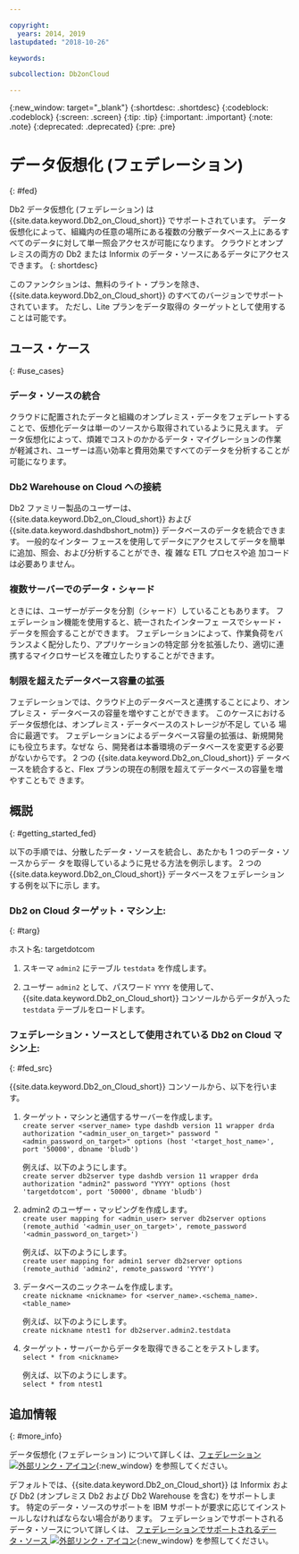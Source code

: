 ```yaml
---

copyright:
  years: 2014, 2019
lastupdated: "2018-10-26"

keywords: 

subcollection: Db2onCloud

---
```


<!-- Attribute definitions --> 
{:new_window: target="_blank"}
{:shortdesc: .shortdesc}
{:codeblock: .codeblock}
{:screen: .screen}
{:tip: .tip}
{:important: .important}
{:note: .note}
{:deprecated: .deprecated}
{:pre: .pre}

# データ仮想化 (フェデレーション)
{: #fed}

Db2 データ仮想化 (フェデレーション) は {{site.data.keyword.Db2_on_Cloud_short}} でサポートされています。 データ仮想化によって、組織内の任意の場所にある複数の分散データベース上にあるすべてのデータに対して単一照会アクセスが可能になります。 クラウドとオンプレミスの両方の Db2 または Informix のデータ・ソースにあるデータにアクセスできます。 
{: shortdesc}

このファンクションは、無料のライト・プランを除き、{{site.data.keyword.Db2_on_Cloud_short}} のすべてのバージョンでサポートされています。 ただし、Lite プランをデータ取得の
ターゲットとして使用することは可能です。

## ユース・ケース
{: #use_cases}

### データ・ソースの統合

クラウドに配置されたデータと組織のオンプレミス・データをフェデレートすることで、仮想化データは単一のソースから取得されているように見えます。 データ仮想化によって、煩雑でコストのかかるデータ・マイグレーションの作業
が軽減され、ユーザーは高い効率と費用効果ですべてのデータを分析することが可能になります。

<!-- A company may have started their operations with an on-premises Db2 server. As cloud technology becomes more widespread and companies start to operate on cloud in a cost-effective fashion, there will be continued Cloud growth. However, the organization’s data on both sources remain as a critical component to their decision-making processes. By way of example, a client operating in retail industry needs to be able to access all data, say customer information, to run further analysis on their customers’ consumption behaviors. They need to be able to identify customers, match their records on cloud with already existing ones from an on-premises database and compose them as if the data is being retrieved from a single source. Federation capability here prevents the burdensome data migration process and allows the user to access the data without moving the data.

located in the cloud and on-premises -->

### Db2 Warehouse on Cloud への接続

Db2 ファミリー製品のユーザーは、
{{site.data.keyword.Db2_on_Cloud_short}} および
{{site.data.keyword.dashdbshort_notm}} データベースのデータを統合できます。 一般的なインター
フェースを使用してデータにアクセスしてデータを簡単に追加、照会、および分析することができ、複
雑な ETL プロセスや追
加コードは必要ありません。

<!-- Db2 family users would now be able to federate data between Db2 on Cloud and Db2 Warehouse on Cloud. By being provided a common interface for accessing the data, a user can now easily add or query data from or to the Warehouse without complex ETL processes or any additional code. -->

### 複数サーバーでのデータ・シャード

ときには、ユーザーがデータを分割（シャード）していることもあります。 フェデレーション機能を使用すると、統一されたインターフェ
ースでシャード・データを照会することができます。 フェデレーションによって、作業負荷をバランスよく配分したり、アプリケーションの特定部
分を拡張したり、適切に連携するマイクロサービスを確立したりすることができます。 

<!-- At times, users may choose to partition (shard). With federation capabilities, data can be queried with a unified interface and this lets the user better balance the workload, scale specific parts of an app or create microservices that work together. -->

### 制限を超えたデータベース容量の拡張

フェデレーションでは、クラウド上のデータベースと連携することにより、オンプレミス・
データベースの容量を増やすことができます。 このケースにおけるデータ仮想化は、オンプレミス・データベースのストレージが不足し
ている
場合に最適です。 フェデレーションによるデータベース容量の拡張は、新規開発にも役立ちます。なぜな
ら、開発者は本番環境のデータベースを変更する必要がないからです。 2 つの {{site.data.keyword.Db2_on_Cloud_short}} デ
ータベースを統合すると、Flex プランの現在の制限を超えてデータベースの容量を増やすこともで
きます。

<!-- By using federation, users can increase capacity of an on premises database by federating to or from the cloud. This is a great option if your on premises database is running out of storage. Increased capacity will also be useful for new development as our users no longer need to change a database in production. You can also use this feature to federate between two Db2 on Cloud databases to increase the capacity beyond the current limits of the Flex plan. -->

## 概説
{: #getting_started_fed}

以下の手順では、分散したデータ・ソースを統合し、あたかも 1 つのデータ・ソースからデー
タを取得しているように見せる方法を例示します。 2 つの
{{site.data.keyword.Db2_on_Cloud_short}} データベースをフェデレーションする例を以下に示し
ます。

### Db2 on Cloud ターゲット・マシン上:
{: #targ}

ホスト名: targetdotcom

1. スキーマ `admin2` にテーブル `testdata` を作成します。

2. ユーザー `admin2` として、パスワード `YYYY` を使用して、{{site.data.keyword.Db2_on_Cloud_short}} コンソールからデータが入った `testdata` テーブルをロードします。

<!-- ### On a client machine of the target

1. Catalog the target machine:<br/>
   `db2 catalog tcpip node <node_name> remote <host_name> server 50000`<br/>

   For example:<br/>
   `db2 catalog tcpip node fedS remote targetdotcom server 50000`

2. Catalog the database on fedS:<br/>
   `db2 catalog db bludb as <db_name> at node <node_name>`

   For example:<br/>
   `db2 catalog db bludb as srcdb at node fedS`

3. Connect to the database on fedS:<br/>
   `db2 connect to <catalog_db_name> user <admin_user> using '<admin_password>'`

   For example:<br/>
   `db2 connect to srcdb user 'admin1' with password 'XXXX'`

4. Create a wrapper on fedS:<br/>
   `db2 "create wrapper drda"`

5. Create a server to talk to the target machine:<br/>
   `db2 "create server <server_name> type dashdb version 11 wrapper drda authorization \"<admin_user_on_target>\" password \"<admin_password_on_target>\" options (host '<target_host_name>', port '50000', dbname 'bludb')"`

   For example:<br/>
   `db2 "create server db2server type dashdb version 11 wrapper drda authorization \"admin2\" password \"YYYY\" options (host 'targetdotcom', port '50000', dbname 'bludb')"`

6. Create the user mapping for admin2:<br/>
   `db2 "create user mapping for <admin_user> server db2server options (remote_authid '<admin_user_on_target>', remote_password '<admin_password_on_target>')"`

   For example:<br/>
   `db2 "create user mapping for admin1 server db2server options (remote_authid 'admin2', remote_password 'YYYY')"`

7. Create a nickname for the database:<br/>
   `db2 -v "create nickname <nickname> for <server_name>.<schema_name>.<table_name>"`

   For example:<br/>
   `db2 -v "create nickname ntest1 for db2server.admin2.testdata"`

### On the Db2 on Cloud source machine

1. Test that you can pull data from the target server:<br/>
   `db2 "select * from <nickname>"`

   For example:<br/>
   `db2 "select * from ntest1"`
-->

### フェデレーション・ソースとして使用されている Db2 on Cloud マシン上:
{: #fed_src}

{{site.data.keyword.Db2_on_Cloud_short}} コンソールから、以下を行います。

1. ターゲット・マシンと通信するサーバーを作成します。<br/>
   `create server <server_name> type dashdb version 11 wrapper drda authorization "<admin_user_on_target>" password "<admin_password_on_target>" options (host '<target_host_name>', port '50000', dbname 'bludb')`

   例えば、以下のようにします。<br/>
   `create server db2server type dashdb version 11 wrapper drda authorization "admin2" password "YYYY" options (host 'targetdotcom', port '50000', dbname 'bludb')`

2. admin2 のユーザー・マッピングを作成します。<br/>
   `create user mapping for <admin_user> server db2server options (remote_authid '<admin_user_on_target>', remote_password '<admin_password_on_target>')`

   例えば、以下のようにします。<br/>
   `create user mapping for admin1 server db2server options (remote_authid 'admin2', remote_password 'YYYY')`

3. データベースのニックネームを作成します。<br/>
   `create nickname <nickname> for <server_name>.<schema_name>.<table_name>`

   例えば、以下のようにします。<br/>
   `create nickname ntest1 for db2server.admin2.testdata`

4. ターゲット・サーバーからデータを取得できることをテストします。<br/>
   `select * from <nickname>`

   例えば、以下のようにします。<br/>
   `select * from ntest1`

## 追加情報
{: #more_info}

データ仮想化 (フェデレーション) について詳しくは、[フェデレーション ![外部リンク・アイコン](../../icons/launch-glyph.svg "外部リンク・アイコン")](https://www.ibm.com/support/knowledgecenter/SS6NHC/com.ibm.swg.im.dashdb.doc/fcontainer.html){:new_window} を参照してください。


デフォルトでは、{{site.data.keyword.Db2_on_Cloud_short}} は Informix および Db2 (オンプレミス Db2 および Db2 Warehouse を含む) をサポートします。 特定のデータ・ソースのサポートを IBM サポートが要求に応じてインストールしなければならない場合があります。 フェデレーションでサポートされるデータ・ソースについて詳しくは、
[フェデレーションでサポートされるデータ・ソース ![外部リンク・アイコン](../../icons/launch-glyph.svg "外部リンク・アイコン")](https://www.ibm.com/support/docview.wss?uid=swg27050561){:new_window} を参照してください。

